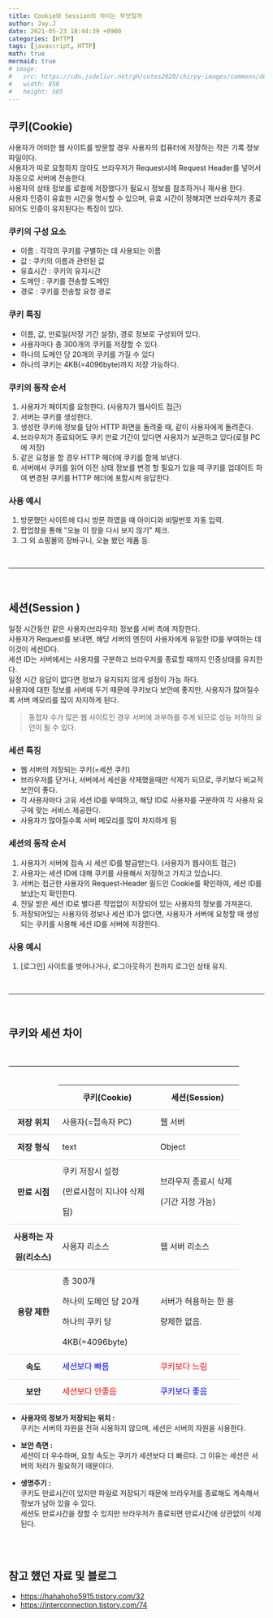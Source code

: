 ```yaml
---
title: Cookie와 Session의 차이는 무엇일까
author: Jay.J
date: 2021-05-23 18:44:39 +0900
categories: [HTTP]
tags: [javascript, HTTP]
math: true
mermaid: true
# image:
#   src: https://cdn.jsdelivr.net/gh/cotes2020/chirpy-images/commons/devices-mockup.png
#   width: 850
#   height: 585
---
```

<!-- <img src="/assets/img/vue/webkitflow.png" alt=""> -->

## 쿠키(Cookie)

사용자가 어떠한 웹 사이트를 방문할 경우 사용자의 컴퓨터에 저장하는 작은 기록 정보 파일이다.<br>
사용자가 따로 요청하지 않아도 브라우저가 Request시에 Request Header를 넣어서 자동으로 서버에 전송한다.<br>
사용자의 상태 정보를 로컬에 저장했다가 필요시 정보를 참조하거나 재사용 한다.<br>
사용자 인증이 유효한 시간을 명시할 수 있으며, 유효 시간이 정해지면 브라우저가 종료되어도 인증이 유지된다는 특징이 있다.

### 쿠키의 구성 요소

- 이름 : 각각의 쿠키를 구별하는 데 사용되는 이름
- 값 : 쿠키의 이름과 관련된 값
- 유효시간 : 쿠키의 유지시간
- 도메인 : 쿠키를 전송할 도메인
- 경로 : 쿠키를 전송할 요청 경로

### 쿠키 특징

- 이름, 값, 만료일(저장 기간 설정), 경로 정보로 구성되어 있다.
- 사용자마다 총 300개의 쿠키를 저장할 수 있다.
- 하나의 도메인 당 20개의 쿠키를 가질 수 있다
- 하나의 쿠키는 4KB(=4096byte)까지 저장 가능하다.

### 쿠키의 동작 순서

1. 사용자가 페이지를 요청한다. (사용자가 웹사이트 접근)
2. 서버는 쿠키를 생성한다.
3. 생성한 쿠키에 정보를 담아 HTTP 화면을 돌려줄 때, 같이 사용자에게 돌려준다.
4. 브라우저가 종료되어도 쿠키 만료 기간이 있다면 사용자가 보관하고 있다(로컬 PC에 저장)
5. 같은 요청을 할 경우 HTTP 헤더에 쿠키를 함께 보낸다.
6. 서버에서 쿠키를 읽어 이전 상태 정보를 변경 할 필요가 있을 때 쿠키를 업데이트 하여 변경된 쿠키를 HTTP 헤더에 포함시켜 응답한다.

### 사용 예시

1. 방문했던 사이트에 다시 방문 하였을 때 아이디와 비밀번호 자동 입력.
2. 팝업창을 통해 "오늘 이 창을 다시 보지 않기" 체크.
3. 그 외 쇼핑몰의 장바구니, 오늘 봤던 제품 등.

<br>
<hr>
<br>

## 세션(Session )

일정 시간동안 같은 사용자(브라우저) 정보를 서버 측에 저장한다.<br>
사용자가 Request를 보내면, 해당 서버의 엔진이 사용자에게 유일한 ID를 부여하는 데 이것이 세션ID다.<br>
세션 ID는 서버에서는 사용자를 구분하고 브라우저를 종료할 때까지 인증상태를 유지한다.<br>
일정 시간 응답이 없다면 정보가 유지되지 않게 설정이 가능 하다.<br>
사용자에 대한 정보를 서버에 두기 때문에 쿠키보다 보안에 좋지만, 사용자가 많아질수록 서버 메모리를 많이 차지하게 된다.<br>
> 동접자 수가 많은 웹 사이트인 경우 서버에 과부하를 주게 되므로 성능 저하의 요인이 될 수 있다.

### 세션 특징

- 웹 서버의 저장되는 쿠키(=세션 쿠키)
- 브라우저를 닫거나, 서버에서 세션을 삭제했을때만 삭제가 되므로, 쿠키보다 비교적 보안이 좋다.
- 각 사용자마다 고유 세션 ID를 부여하고, 해당 ID로 사용자를 구분하여 각 사용자 요구에 맞는 서비스 제공한다.
- 사용자가 많아질수록 서버 메모리를 많이 차지하게 됨

### 세션의 동작 순서

1. 사용자가 서버에 접속 시 세션 ID를 발급받는다. (사용자가 웹사이트 접근)
2. 사용자는 세션 ID에 대해 쿠키를 사용해서 저장하고 가지고 있습니다.
3. 서버는 접근한 사용자의 Request-Header 필드인 Cookie를 확인하여, 세션 ID를 보냈는지 확인한다.
4. 전달 받은 세션 ID로 별다른 작업없이 저장되어 있는 사용자의 정보를 가져온다.
5. 저장되어있는 사용자의 정보나 세션 ID가 없다면, 사용자가 서버에 요청할 때 생성되는 쿠키를 사용해 세션 ID를 서버에 저장한다.

### 사용 예시

1. [로그인] 사이트를 벗어나거나, 로그아웃하기 전까지 로그인 상태 유지.

<br>
<hr>
<br>

## 쿠키와 세션 차이

<br>

<table style="width:90%;border-top:1px solid #000">
  <caption style="opacity:0">쿠키와 세션 차이</caption>
  <thead>
    <tr>
      <td style="border-bottom:1px solid #ddd;line-height:2.5rem;">&nbsp;</td>
      <th style="border-bottom:1px solid #ddd;line-height:2.5rem;" scope="col">쿠키(Cookie)</th>
      <th style="border-bottom:1px solid #ddd;line-height:2.5rem;" scope="col">세션(Session)</th>
    </tr>
  </thead>
  <tbody>
    <tr>
      <th style="border-bottom:1px solid #ddd;line-height:2.5rem" scope="row">저장 위치</th>
      <td style="border-bottom:1px solid #ddd;line-height:2.5rem">사용자(=접속자 PC)</td>
      <td style="border-bottom:1px solid #ddd;line-height:2.5rem">웹 서버</td>
    </tr>
    <tr>
      <th style="border-bottom:1px solid #ddd;line-height:2.5rem" scope="row">저장 형식</th>
      <td style="border-bottom:1px solid #ddd;line-height:2.5rem">text</td>
      <td style="border-bottom:1px solid #ddd;line-height:2.5rem">Object</td>
    </tr>
    <tr>
      <th style="border-bottom:1px solid #ddd;line-height:2.5rem" scope="row">만료 시점</th>
      <td style="border-bottom:1px solid #ddd;line-height:2.5rem">쿠키 저장시 설정<br>(만료시점이 지나야 삭제됨)</td>
      <td style="border-bottom:1px solid #ddd;line-height:2.5rem">브라우저 종료시 삭제<br>(기간 지정 가능)</td>
    </tr>
    <tr>
      <th style="border-bottom:1px solid #ddd;line-height:2.5rem" scope="row">사용하는 자원(리소스)</th>
      <td style="border-bottom:1px solid #ddd;line-height:2.5rem">사용자 리소스</td>
      <td style="border-bottom:1px solid #ddd;line-height:2.5rem">웹 서버 리소스</td>
    </tr>
    <tr>
      <th style="border-bottom:1px solid #ddd;line-height:2.5rem" scope="row">용량 제한</th>
      <td style="border-bottom:1px solid #ddd;line-height:2.5rem">
        총 300개<br>
        하나의 도메인 당 20개<br>
        하나의 쿠키 당 4KB(=4096byte)
      </td>
      <td style="border-bottom:1px solid #ddd;line-height:2.5rem">서버가 허용하는 한 용량제한 없음.</td>
    </tr>
    <tr>
      <th style="border-bottom:1px solid #ddd;line-height:2.5rem" scope="row">속도</th>
      <td style="border-bottom:1px solid #ddd;line-height:2.5rem;color:blue">세션보다 빠름</td>
      <td style="border-bottom:1px solid #ddd;line-height:2.5rem;color:red">쿠키보다 느림</td>
    </tr>
    <tr>
      <th style="border-bottom:1px solid #ddd;line-height:2.5rem" scope="row">보안</th>
      <td style="border-bottom:1px solid #ddd;line-height:2.5rem;color:red">세션보다 안좋음</td>
      <td style="border-bottom:1px solid #ddd;line-height:2.5rem;color:blue">쿠키보다 좋음</td>
    </tr>
  </tbody>
</table>

- <b>사용자의 정보가 저장되는 위치 : </b><br>
  쿠키는 서버의 자원을 전혀 사용하지 않으며, 세션은 서버의 자원을 사용한다.

- <b>보안 측면 : </b><br>
  세션이 더 우수하며, 요청 속도는 쿠키가 세션보다 더 빠르다. 그 이유는 세션은 서버의 처리가 필요하기 때문이다.

- <b>생명주기 : </b><br>
  쿠키도 만료시간이 있지만 파일로 저장되기 때문에 브라우저를 종료해도 계속해서 정보가 남아 있을 수 있다. <br>
  세션도 만료시간을 정할 수 있지만 브라우저가 종료되면 만료시간에 상관없이 삭제된다.

<br>
<br>

## 참고 했던 자료 및 블로그
- <a href="https://hahahoho5915.tistory.com/32">https://hahahoho5915.tistory.com/32</a>
- <a href="https://interconnection.tistory.com/74">https://interconnection.tistory.com/74</a>
